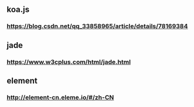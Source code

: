 ## koa.js
### https://blog.csdn.net/qq_33858965/article/details/78169384

## jade
### https://www.w3cplus.com/html/jade.html

## element
### http://element-cn.eleme.io/#/zh-CN
